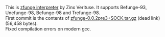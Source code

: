 This is [zfunge interpreter](https://web.archive.org/web/20071118183059/http://zinx.xmms.org/misc/) by Zinx Verituse. It supports Befunge-93, Unefunge-98, Befunge-98 and Trefunge-98.  
First commit is the contents of [zfunge-0.0.2pre3+SOCK.tar.gz](https://web.archive.org/web/20071118183059/http://zinx.xmms.org/misc/zfunge-0.0.2pre3+SOCK.tar.gz) (dead link) (56,458 bytes).  
Fixed compilation errors on modern gcc.